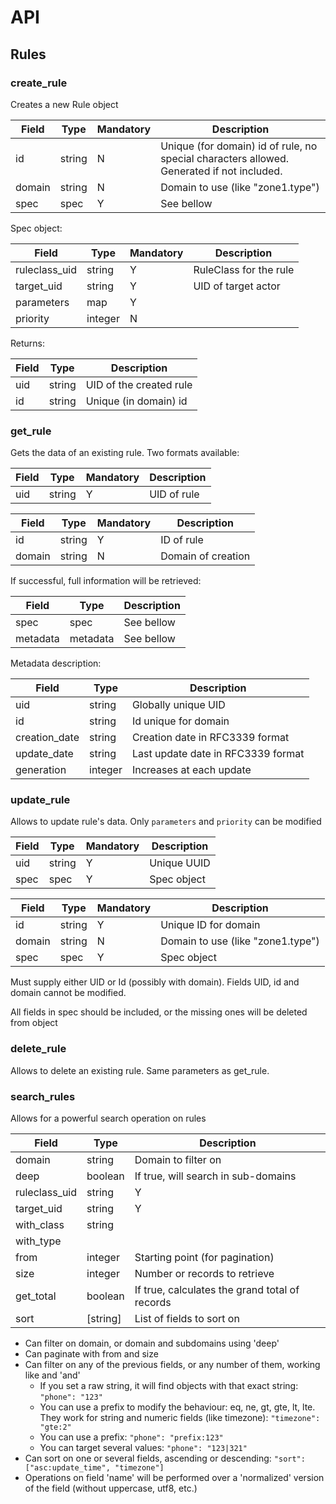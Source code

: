 # API


## Rules


### create_rule
Creates a new Rule object

|Field|Type|Mandatory|Description
|---|---|---|---
|id|string|N|Unique (for domain) id of rule, no special characters allowed. Generated if not included.
|domain|string|N|Domain to use (like "zone1.type")
|spec|spec|Y|See bellow

Spec object:

|Field|Type|Mandatory|Description
|---|---|---|---
|ruleclass_uid|string|Y|RuleClass for the rule
|target_uid|string|Y|UID of target actor
|parameters|map|Y|
|priority|integer|N|

Returns:


|Field|Type|Description
|---|---|---
|uid|string|UID of the created rule
|id|string|Unique (in domain) id


### get_rule
Gets the data of an existing rule. Two formats available:

|Field|Type|Mandatory|Description
|---|---|---|---
|uid|string|Y|UID of rule


|Field|Type|Mandatory|Description
|---|---|---|---
|id|string|Y|ID of rule
|domain|string|N|Domain of creation


If successful, full information will be retrieved:

|Field|Type|Description
|---|---|---
|spec|spec|See bellow
|metadata|metadata|See bellow


Metadata description:

|Field|Type|Description
|---|---|---
|uid|string|Globally unique UID
|id|string|Id unique for domain
|creation_date|string|Creation date in RFC3339 format
|update_date|string|Last update date in RFC3339 format
|generation|integer|Increases at each update



### update_rule
Allows to update rule's data. Only `parameters` and `priority` can be modified

|Field|Type|Mandatory|Description
|---|---|---|---
|uid|string|Y|Unique UUID
|spec|spec|Y|Spec object

|Field|Type|Mandatory|Description
|---|---|---|---
|id|string|Y|Unique ID for domain
|domain|string|N|Domain to use (like "zone1.type")
|spec|spec|Y|Spec object

Must supply either UID or Id (possibly with domain). Fields UID, id and domain cannot be modified.

All fields in spec should be included, or the missing ones will be deleted from object


### delete_rule

Allows to delete an existing rule. Same parameters as get_rule.


### search_rules
Allows for a powerful search operation on rules


|Field|Type|Description
|---|---|---
|domain|string|Domain to filter on
|deep|boolean|If true, will search in sub-domains
|ruleclass_uid|string|Y|RuleClass for the rule
|target_uid|string|Y|UID of target actor
|with_class|string
|with_type|
|from|integer|Starting point (for pagination)
|size|integer|Number or records to retrieve
|get_total|boolean|If true, calculates the grand total of records
|sort|\[string\]|List of fields to sort on

* Can filter on domain, or domain and subdomains using 'deep'
* Can paginate with from and size
* Can filter on any of the previous fields, or any number of them, working like and 'and'
  * If you set a raw string, it will find objects with that exact string: `"phone": "123"`
  * You can use a prefix to modify the behaviour: eq, ne, gt, gte, lt, lte. They work for string and numeric fields (like timezone): `"timezone": "gte:2"` 
  * You can use a prefix: `"phone": "prefix:123"`
  * You can target several values: `"phone": "123|321"`
* Can sort on one or several fields, ascending or descending: `"sort": ["asc:update_time", "timezone"]` 
* Operations on field 'name' will be performed over a 'normalized' version of the field (without uppercase, utf8, etc.)

